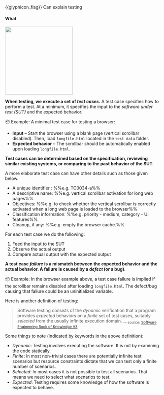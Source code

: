 <span id="prereqs"></span>

<span id="outcomes">{{glyphicon_flag}} Can explain testing</span>

<div id="title">

#### What

</div>

<div id="body">

<tip-box type="definition">
  <include src="../../../common/definitions.md#def-testing" />
</tip-box>

<img src="{{baseUrl}}/testing/introduction/what/images/diagram.png" height="220" />
<p/>

**When testing, we execute a set of _test cases_.** A test case specifies how to perform a test. At a minimum, it specifies the input to the _software under test (SUT)_ and the expected behavior.

<tip-box>

:package: Example: A minimal test case for testing a browser:

* **Input** – Start the browser using a blank page (vertical scrollbar disabled). Then, load `longfile.html` located in the `test data` folder.
* **Expected behavior** – The scrollbar should be automatically enabled upon loading `longfile.html`.

</tip-box>

**Test cases can be determined based on the specification, reviewing similar existing systems, or comparing to the past behavior of the SUT.**

<panel header="%%Other details a test case can contain%%" type="seamless">

A more elaborate test case can have other details such as those given below.  

* A unique identifier : %%e.g. TC0034-a%%
* A descriptive name: %%e.g. vertical scrollbar activation for long web pages%%
* Objectives: %%e.g. to check whether the vertical scrollbar is correctly activated when a long web page is loaded to the browser%%
* Classification information: %%e.g. priority - medium, category - UI features%%
* Cleanup, if any: %%e.g. empty the browser cache.%%

</panel><p/>

For each test case we do the following:

1. Feed the input to the SUT
2. Observe the actual output
3. Compare actual output with the expected output

**A test case _failure_ is a mismatch between the expected behavior and the actual behavior. A failure is caused by a _defect_ (or a bug).**

<tip-box>

:package: Example: In the browser example above, a test case failure is implied if the scrollbar remains disabled after loading `longfile.html`. The defect/bug causing that failure could be an uninitialized variable.

</tip-box>

<panel header="%%A deeper look at the definition of testing%%" type="seamless">

Here is another definition of testing:

> Software testing consists of the _dynamic_ verification that a program provides _expected_ behaviors on a _finite_ set of test cases, suitably _selected_ from the usually infinite execution domain. <sub>-– source: [Software Engineering Book of Knowledge V3](https://www.computer.org/web/swebok/v3)</sub>

Some things to note (indicated by keywords in the above definition):

* _Dynamic_: Testing involves executing the software. It is not by examining the code statically.
* _Finite_: In most non-trivial cases there are potentially infinite test scenarios but resource constraints dictate that we can test only a finite number of scenarios.
* _Selected_: In most cases it is not possible to test all scenarios. That means we need to select what scenarios to test.
* _Expected_: Testing requires some knowledge of how the software is expected to behave.

</panel><p/>

</div>

<div id="extras">
  <include src="exercises.md" />
</div>